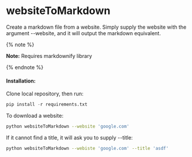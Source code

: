 # websiteToMarkdown

Create a markdown file from a website. Simply supply the website with the argument --website, and it will output the markdown equivalent.

{% note %}

**Note:** Requires markdownify library

{% endnote %}

#### Installation:

Clone local repository, then run:

```python
pip install -r requirements.txt
```

To download a website:

```bash
python websiteToMarkdown --website 'google.com'
```

If it cannot find a title, it will ask you to supply --title:

```bash
python websiteToMarkdown --webiste 'google.com' --title 'asdf'
```
